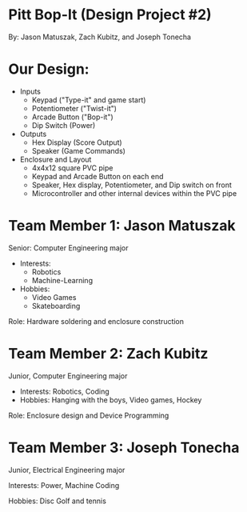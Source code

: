 # Pitt Bop-It (Design Project #2)
By: Jason Matuszak, Zach Kubitz, and Joseph Tonecha
# Our Design:
* Inputs
    * Keypad ("Type-it" and game start)
    * Potentiometer ("Twist-it")
    * Arcade Button ("Bop-it")
    * Dip Switch (Power)
* Outputs
    * Hex Display (Score Output)
    * Speaker (Game Commands)
* Enclosure and Layout
    * 4x4x12 square PVC pipe
    * Keypad and Arcade Button on each end
    * Speaker, Hex display, Potentiometer, and Dip switch on front
    * Microcontroller and other internal devices within the PVC pipe
# Team Member 1: Jason Matuszak
Senior: Computer Engineering major
* Interests:
    * Robotics
    * Machine-Learning
* Hobbies: 
    * Video Games
    * Skateboarding

Role: Hardware soldering and enclosure construction
# Team Member 2: Zach Kubitz
Junior, Computer Engineering major
* Interests: Robotics, Coding
* Hobbies: Hanging with the boys, Video games, Hockey

Role: Enclosure design and Device Programming 
# Team Member 3: Joseph Tonecha
Junior, Electrical Engineering major

Interests: Power, Machine Coding

Hobbies: Disc Golf and tennis

 
